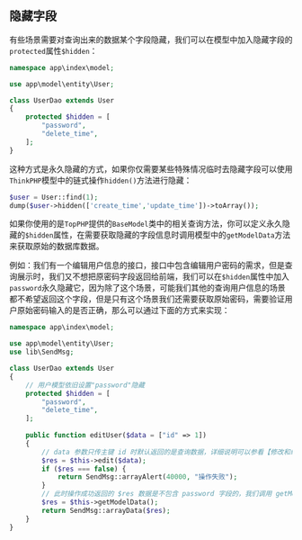 ## 隐藏字段

有些场景需要对查询出来的数据某个字段隐藏，我们可以在模型中加入隐藏字段的`protected`属性`$hidden`：

```php
namespace app\index\model;

use app\model\entity\User;

class UserDao extends User
{
    protected $hidden = [
        "password",
        "delete_time",
    ];
}
```

这种方式是永久隐藏的方式，如果你仅需要某些特殊情况临时去隐藏字段可以使用`ThinkPHP`模型中的链式操作`hidden()`方法进行隐藏：

```php
$user = User::find(1);
dump($user->hidden(['create_time','update_time'])->toArray());
```

如果你使用的是`TopPHP`提供的`BaseModel`类中的相关查询方法，你可以定义永久隐藏的`$hidden`属性，在需要获取隐藏的字段信息时调用模型中的`getModelData`方法来获取原始的数据库数据。

例如：我们有一个编辑用户信息的接口，接口中包含编辑用户密码的需求，但是查询展示时，我们又不想把原密码字段返回给前端，我们可以在`$hidden`属性中加入`password`永久隐藏它，因为除了这个场景，可能我们其他的查询用户信息的场景都不希望返回这个字段，但是只有这个场景我们还需要获取原始密码，需要验证用户原始密码输入的是否正确，那么可以通过下面的方式来实现：

```php
namespace app\index\model;

use app\model\entity\User;
use lib\SendMsg;

class UserDao extends User
{
    // 用户模型依旧设置"password"隐藏
    protected $hidden = [
        "password",
        "delete_time",
    ];
    
    public function editUser($data = ["id" => 1])
    {
        // data 参数只传主键 id 时默认返回的是查询数据，详细说明可以参看【修改和编辑】章节
        $res = $this->edit($data);
        if ($res === false) {
            return SendMsg::arrayAlert(40000, "操作失败");
        }
        // 此时操作成功返回的 $res 数据是不包含 password 字段的，我们调用 getModelData 方法，即可以获取到全部数据。
        $res = $this->getModelData();
        return SendMsg::arrayData($res);
    }
}
```

